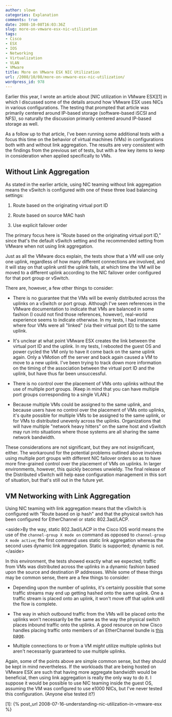 ```yaml
---
author: slowe
categories: Explanation
comments: true
date: 2008-10-08T16:03:36Z
slug: more-on-vmware-esx-nic-utilization
tags:
- Cisco
- ESX
- IOS
- Networking
- Virtualization
- VLAN
- VMware
title: More on VMware ESX NIC Utilization
url: /2008/10/08/more-on-vmware-esx-nic-utilization/
wordpress_id: 978
---
```


Earlier this year, I wrote an article about [NIC utilization in VMware ESX][1] in which I discussed some of the details around how VMware ESX uses NICs in various configurations. The testing that prompted that article was primarily centered around IP-based storage (software-based iSCSI and NFS), so naturally the discussion primarily centered around IP-based storage as well.

As a follow up to that article, I've been running some additional tests with a focus this time on the behavior of virtual machines (VMs) in configurations both with and without link aggregation. The results are very consistent with the findings from the previous set of tests, but with a few key items to keep in consideration when applied specifically to VMs.

## Without Link Aggregation

As stated in the earlier article, using NIC teaming without link aggregation means the vSwitch is configured with one of these three load balancing settings:

1. Route based on the originating virtual port ID

2. Route based on source MAC hash

3. Use explicit failover order

The primary focus here is "Route based on the originating virtual port ID," since that's the default vSwitch setting and the recommended setting from VMware when not using link aggregation.

Just as all the VMware docs explain, the tests show that a VM will use only one uplink, regardless of how many different connections are involved, and it will stay on that uplink until the uplink fails, at which time the VM will be moved to a different uplink according to the NIC failover order configured for that port group or vSwitch.

There are, however, a few other things to consider:

* There is no guarantee that the VMs will be evenly distributed across the uplinks on a vSwitch or port group. Although I've seen references in the VMware documentation to indicate that VMs are balanced in some fashion (I could not find those references, however), real-world experience seems to indicate otherwise. In my tests, I had instances where four VMs were all "linked" (via their virtual port ID) to the same uplink.

* It's unclear at what point VMware ESX creates the link between the virtual port ID and the uplink. In my tests, I rebooted the guest OS and power cycled the VM only to have it come back on the same uplink again. Only a VMotion off the server and back again caused a VM to move to a new uplink. I've been trying to track down more information on the timing of the association between the virtual port ID and the uplink, but have thus far been unsuccessful.

* There is no control over the placement of VMs onto uplinks without the use of multiple port groups. (Keep in mind that you can have multiple port groups corresponding to a single VLAN.)

* Because multiple VMs could be assigned to the same uplink, and because users have no control over the placement of VMs onto uplinks, it's quite possible for multiple VMs to be assigned to the same uplink, or for VMs to distributed unevenly across the uplinks. Organizations that will have multiple "network heavy hitters" on the same host and vSwitch may run into situations where those systems are all sharing the same network bandwidth.

These considerations are not significant, but they are not insignificant, either. The workaround for the potential problems outlined above involves using multiple port groups with different NIC failover orders so as to have more fine-grained control over the placement of VMs on uplinks. In larger environments, however, this quickly becomes unwieldy. The final release of the Distributed vSwitch will help ease configuration management in this sort of situation, but that's still out in the future yet.

## VM Networking with Link Aggregation

Using NIC teaming with link aggregation means that the vSwitch is configured with "Route based on ip hash" and that the physical switch has been configured for EtherChannel or static 802.3ad/LACP.

&lt;aside&gt;By the way, static 802.3ad/LACP in the Cisco IOS world means the use of the `channel-group X mode on` command as opposed to `channel-group X mode active`; the first command uses static link aggregation whereas the second uses dynamic link aggregation. Static is supported; dynamic is not.&lt;/aside&gt;

In this environment, the tests showed exactly what we expected; traffic from VMs was distributed across the uplinks in a dynamic fashion based upon the source and destination IP addresses. While some of these things may be common sense, there are a few things to consider:

* Depending upon the number of uplinks, it's certainly possible that some traffic streams may end up getting hashed onto the same uplink. One a traffic stream is placed onto an uplink, it won't move off that uplink until the flow is complete.

* The way in which outbound traffic from the VMs will be placed onto the uplinks won't necessarily be the same as the way the physical switch places inbound traffic onto the uplinks. A good resource on how Cisco handles placing traffic onto members of an EtherChannel bundle is [this page](http://www.cisco.com/en/US/tech/tk389/tk213/technologies_tech_note09186a0080094714.shtml).

* Multiple connections to or from a VM _might_ utilize multiple uplinks but aren't necessarily guaranteed to use multiple uplinks.

Again, some of the points above are simple common sense, but they should be kept in mind nevertheless. If the workloads that are being hosted on VMware ESX are such that having more aggregate bandwidth would be beneficial, then using link aggregation is really the only way to do it. I suppose it would be possible to use NIC teaming inside the guest OS, assuming the VM was configured to use e1000 NICs, but I've never tested this configuration. (Anyone else tested it?)

[1]: {% post_url 2008-07-16-understanding-nic-utilization-in-vmware-esx %}
